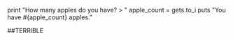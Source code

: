 print "How many apples do you have? > "
apple_count = gets.to_i
puts "You have #{apple_count} apples."

##TERRIBLE
